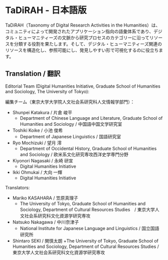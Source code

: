 TaDiRAH - 日本語版 
==========================

TaDiRAH（Taxonomy of Digital Research Activities in the Humanities）は、コミュニティによって開発されたアプリケーション指向の語彙体系であり、デジタル・ヒューマニティーズの文脈から研究プロセスのカテゴリーに沿ってリソースを分類する役割を果たします。そして、デジタル・ヒューマニティーズ関連のリソースを構造化し、参照可能にし、発見しやすい形で可視化するのに役立ちます。

## Translation / 翻訳

Editorial Team (Digital Humanities Initiative, Graduate School of Humanities and Sociology, The University of Tokyo):

編集チーム（東京大学大学院人文社会系研究科人文情報学部門）：

+ Shunpei Katakura / 片倉 峻平
  + Department of Chinese Language and Literature, Graduate School of Humanities and Sociology / 中国語中国文学研究室
+ Toshiki Koike / 小池 俊希
  + Department of Japanese Linguistics / 国語研究室
+ Ryo Mochizuki / 望月 澪
  + Department of Occidental History, Graduate School of Humanities and Sociology / 欧米系文化研究専攻西洋史学専門分野
+ Kiyonori Nagasaki / 永崎 研宣
  + Digital Humanities Initiative
+ Ikki Ohmukai / 大向 一輝
  + Digital Humanities Initiative
  
Translators:

+ Mariko KASAHARA / 笠原真理子
  + The University of Tokyo, Graduate School of Humanities and Sociology, Department of Cultural Resources Studies　/ 東京大学人文社会系研究科文化資源学研究専攻
+ Natsuko Nakagawa / 中川奈津子
  + National Institute for Japanese Language and Linguistics / 国立国語研究所
+ Shintaro SEKI / 関慎太朗
  +The University of Tokyo, Graduate School of Humanities and Sociology, Department of Cultural Resources Studies / 東京大学人文社会系研究科文化資源学研究専攻
